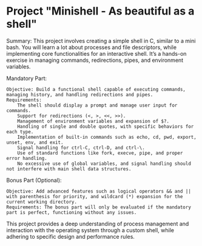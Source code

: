 # Project "Minishell - As beautiful as a shell"

Summary:
This project involves creating a simple shell in C, similar to a mini bash. You will learn a lot about processes and file descriptors, while implementing core functionalities for an interactive shell. It’s a hands-on exercise in managing commands, redirections, pipes, and environment variables.

Mandatory Part:

    Objective: Build a functional shell capable of executing commands, managing history, and handling redirections and pipes.
    Requirements:
        The shell should display a prompt and manage user input for commands.
        Support for redirections (<, >, <<, >>).
        Management of environment variables and expansion of $?.
        Handling of single and double quotes, with specific behaviors for each type.
        Implementation of built-in commands such as echo, cd, pwd, export, unset, env, and exit.
        Signal handling for ctrl-C, ctrl-D, and ctrl-\.
        Use of standard functions like fork, execve, pipe, and proper error handling.
        No excessive use of global variables, and signal handling should not interfere with main shell data structures.

Bonus Part (Optional):

    Objective: Add advanced features such as logical operators && and || with parenthesis for priority, and wildcard (*) expansion for the current working directory.
    Requirements: The bonus part will only be evaluated if the mandatory part is perfect, functioning without any issues.

This project provides a deep understanding of process management and interaction with the operating system through a custom shell, while adhering to specific design and performance rules.
